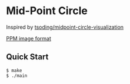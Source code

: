 # Mid-Point Circle

Inspired by [tsoding/midpoint-circle-visualization](https://github.com/tsoding/midpoint-circle-visualization)

[PPM image format](https://en.wikipedia.org/wiki/Netpbm)

## Quick Start

```console
$ make
$ ./main
```


